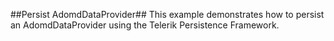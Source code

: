 ##Persist AdomdDataProvider##
This example demonstrates how to persist an AdomdDataProvider using the Telerik Persistence Framework.